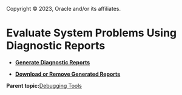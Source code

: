 Copyright © 2023, Oracle and/or its affiliates.

# Evaluate System Problems Using Diagnostic Reports

-   **[Generate Diagnostic Reports](../topics/diag_reports_generate.md)**  

-   **[Download or Remove Generated Reports](../topics/diag_reports_rm_dwnld.md)**  


**Parent topic:**[Debugging Tools](../topics/manage_host_debugging_tools.md)

